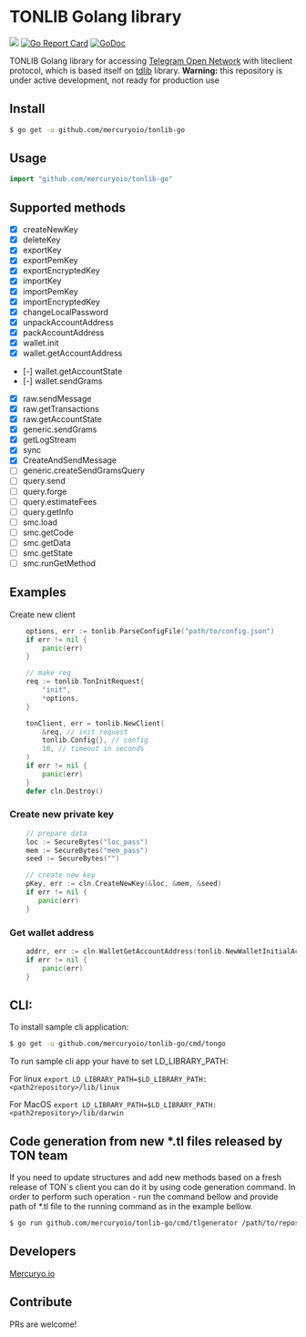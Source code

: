 # TONLIB Golang library
![](https://github.com/mercuryoio/tonlib-go/workflows/Build/badge.svg)
[![Go Report Card](https://goreportcard.com/badge/github.com/mercuryoio/tonlib-go)](https://goreportcard.com/report/github.com/mercuryoio/tonlib-go) 
[![GoDoc](https://godoc.org/github.com/mercuryoio/tonlib-go?status.svg)](https://godoc.org/github.com/mercuryoio/tonlib-go) 



TONLIB Golang library for accessing [Telegram Open Network](https://test.ton.org) with liteclient protocol, which is based itself on [tdlib](https://github.com/tdlib/td) library.
**Warning:** this repository is under active development, not ready for production use
## Install
```sh
$ go get -u github.com/mercuryoio/tonlib-go
```
## Usage
```go
import "github.com/mercuryoio/tonlib-go"
```
## Supported methods
- [x] createNewKey
- [x] deleteKey
- [x] exportKey
- [x] exportPemKey
- [x] exportEncryptedKey
- [x] importKey
- [x] importPemKey
- [x] importEncryptedKey
- [x] changeLocalPassword
- [x] unpackAccountAddress
- [x] packAccountAddress
- [x] wallet.init
- [x] wallet.getAccountAddress
- [-] wallet.getAccountState
- [-] wallet.sendGrams
- [x] raw.sendMessage
- [x] raw.getTransactions
- [x] raw.getAccountState
- [x] generic.sendGrams
- [x] getLogStream
- [x] sync
- [x] CreateAndSendMessage
- [ ] generic.createSendGramsQuery
- [ ] query.send
- [ ] query.forge
- [ ] query.estimateFees
- [ ] query.getInfo
- [ ] smc.load
- [ ] smc.getCode
- [ ] smc.getData
- [ ] smc.getState
- [ ] smc.runGetMethod

## Examples
Create new client 
```go
    options, err := tonlib.ParseConfigFile("path/to/config.json")
    if err != nil {
        panic(err)
    }

    // make req
    req := tonlib.TonInitRequest{
        "init",
        *options,
    }

    tonClient, err = tonlib.NewClient(
    	&req, // init request
    	tonlib.Config{}, // config
    	10, // timeout in seconds
    )
    if err != nil {
        panic(err)
    }
    defer cln.Destroy()
```
### Create new private key
```go
    // prepare data
    loc := SecureBytes("loc_pass")
    mem := SecureBytes("mem_pass")
    seed := SecureBytes("")

    // create new key
    pKey, err := cln.CreateNewKey(&loc, &mem, &seed)
    if err != nil {
       panic(err)
    }
```
### Get wallet address
```go
    addrr, err := cln.WalletGetAccountAddress(tonlib.NewWalletInitialAccountState("YourPublicKey"))
    if err != nil {
        panic(err)
    }
```
## CLI:
To install sample cli application:
```sh
$ go get -u github.com/mercuryoio/tonlib-go/cmd/tongo
```
To run sample cli app your have to set LD_LIBRARY_PATH:

For linux `export LD_LIBRARY_PATH=$LD_LIBRARY_PATH:<path2repository>/lib/linux`

For MacOS `export LD_LIBRARY_PATH=$LD_LIBRARY_PATH:<path2repository>/lib/darwin`
## Code generation from new *.tl files released by TON team
If you need to update structures and add new methods based on a fresh release of TON`s client you can do it by using code
 generation command. In order to perform such operation - run the command bellow and provide path of *.tl file to the running command 
 as in the example bellow. 
```sh
$ go run github.com/mercuryoio/tonlib-go/cmd/tlgenerator /path/to/repos/ton/tl/generate/scheme/tonlib_api.tl
```
## Developers
[Mercuryo.io](https://mercuryo.io)
## Contribute
PRs are welcome!
